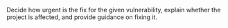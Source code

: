 Decide how urgent is the fix for the given vulnerability, explain whether the project is affected, and provide guidance on fixing it.